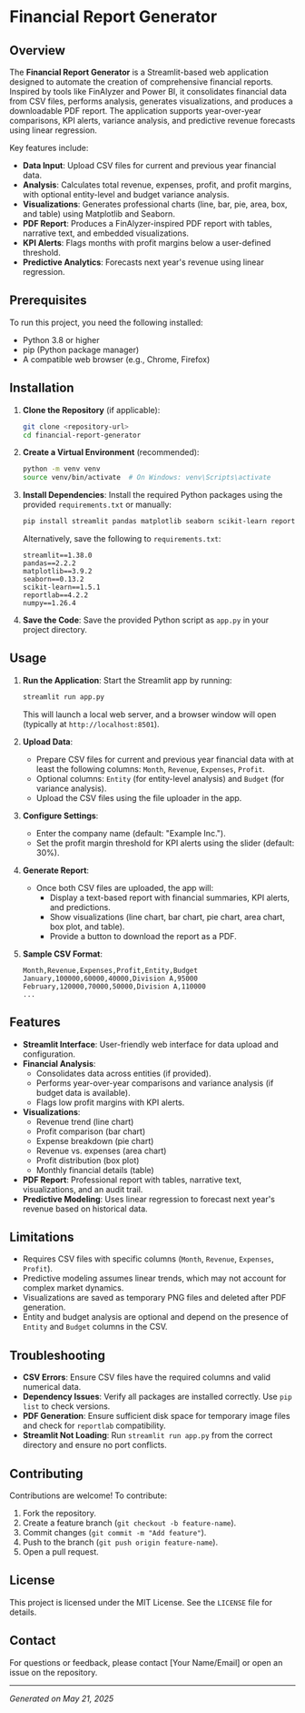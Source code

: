 # Financial Report Generator

## Overview
The **Financial Report Generator** is a Streamlit-based web application designed to automate the creation of comprehensive financial reports. Inspired by tools like FinAlyzer and Power BI, it consolidates financial data from CSV files, performs analysis, generates visualizations, and produces a downloadable PDF report. The application supports year-over-year comparisons, KPI alerts, variance analysis, and predictive revenue forecasts using linear regression.

Key features include:
- **Data Input**: Upload CSV files for current and previous year financial data.
- **Analysis**: Calculates total revenue, expenses, profit, and profit margins, with optional entity-level and budget variance analysis.
- **Visualizations**: Generates professional charts (line, bar, pie, area, box, and table) using Matplotlib and Seaborn.
- **PDF Report**: Produces a FinAlyzer-inspired PDF report with tables, narrative text, and embedded visualizations.
- **KPI Alerts**: Flags months with profit margins below a user-defined threshold.
- **Predictive Analytics**: Forecasts next year's revenue using linear regression.

## Prerequisites
To run this project, you need the following installed:
- Python 3.8 or higher
- pip (Python package manager)
- A compatible web browser (e.g., Chrome, Firefox)

## Installation
1. **Clone the Repository** (if applicable):
   ```bash
   git clone <repository-url>
   cd financial-report-generator
   ```

2. **Create a Virtual Environment** (recommended):
   ```bash
   python -m venv venv
   source venv/bin/activate  # On Windows: venv\Scripts\activate
   ```

3. **Install Dependencies**:
   Install the required Python packages using the provided `requirements.txt` or manually:
   ```bash
   pip install streamlit pandas matplotlib seaborn scikit-learn reportlab numpy
   ```

   Alternatively, save the following to `requirements.txt`:
   ```
   streamlit==1.38.0
   pandas==2.2.2
   matplotlib==3.9.2
   seaborn==0.13.2
   scikit-learn==1.5.1
   reportlab==4.2.2
   numpy==1.26.4
   ```

4. **Save the Code**:
   Save the provided Python script as `app.py` in your project directory.

## Usage
1. **Run the Application**:
   Start the Streamlit app by running:
   ```bash
   streamlit run app.py
   ```
   This will launch a local web server, and a browser window will open (typically at `http://localhost:8501`).

2. **Upload Data**:
   - Prepare CSV files for current and previous year financial data with at least the following columns: `Month`, `Revenue`, `Expenses`, `Profit`.
   - Optional columns: `Entity` (for entity-level analysis) and `Budget` (for variance analysis).
   - Upload the CSV files using the file uploader in the app.

3. **Configure Settings**:
   - Enter the company name (default: "Example Inc.").
   - Set the profit margin threshold for KPI alerts using the slider (default: 30%).

4. **Generate Report**:
   - Once both CSV files are uploaded, the app will:
     - Display a text-based report with financial summaries, KPI alerts, and predictions.
     - Show visualizations (line chart, bar chart, pie chart, area chart, box plot, and table).
     - Provide a button to download the report as a PDF.

5. **Sample CSV Format**:
   ```csv
   Month,Revenue,Expenses,Profit,Entity,Budget
   January,100000,60000,40000,Division A,95000
   February,120000,70000,50000,Division A,110000
   ...
   ```

## Features
- **Streamlit Interface**: User-friendly web interface for data upload and configuration.
- **Financial Analysis**:
  - Consolidates data across entities (if provided).
  - Performs year-over-year comparisons and variance analysis (if budget data is available).
  - Flags low profit margins with KPI alerts.
- **Visualizations**:
  - Revenue trend (line chart)
  - Profit comparison (bar chart)
  - Expense breakdown (pie chart)
  - Revenue vs. expenses (area chart)
  - Profit distribution (box plot)
  - Monthly financial details (table)
- **PDF Report**: Professional report with tables, narrative text, visualizations, and an audit trail.
- **Predictive Modeling**: Uses linear regression to forecast next year's revenue based on historical data.

## Limitations
- Requires CSV files with specific columns (`Month`, `Revenue`, `Expenses`, `Profit`).
- Predictive modeling assumes linear trends, which may not account for complex market dynamics.
- Visualizations are saved as temporary PNG files and deleted after PDF generation.
- Entity and budget analysis are optional and depend on the presence of `Entity` and `Budget` columns in the CSV.

## Troubleshooting
- **CSV Errors**: Ensure CSV files have the required columns and valid numerical data.
- **Dependency Issues**: Verify all packages are installed correctly. Use `pip list` to check versions.
- **PDF Generation**: Ensure sufficient disk space for temporary image files and check for `reportlab` compatibility.
- **Streamlit Not Loading**: Run `streamlit run app.py` from the correct directory and ensure no port conflicts.

## Contributing
Contributions are welcome! To contribute:
1. Fork the repository.
2. Create a feature branch (`git checkout -b feature-name`).
3. Commit changes (`git commit -m "Add feature"`).
4. Push to the branch (`git push origin feature-name`).
5. Open a pull request.

## License
This project is licensed under the MIT License. See the `LICENSE` file for details.

## Contact
For questions or feedback, please contact [Your Name/Email] or open an issue on the repository.

---
*Generated on May 21, 2025*